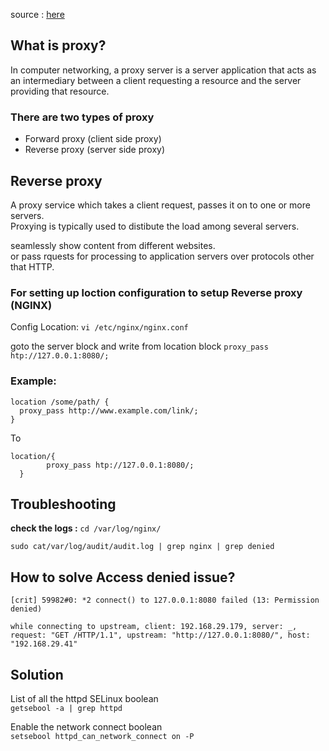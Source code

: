source : [here](https://youtu.be/hgLFNSelxAs?si=0j5G6Z0FKZ6X05Gi)

## What is proxy?

In computer networking, a proxy server is a server application that acts as an intermediary between a client requesting a resource and the server providing that resource.  

### There are two types of proxy

- Forward proxy (client side proxy)
- Reverse proxy (server side proxy)

## Reverse proxy 

A proxy service which takes a client request, passes it on to one or more servers.  
Proxying is typically used to distibute the load among several servers.  

seamlessly show content from different websites.  
or pass rquests for processing to application servers over protocols other that HTTP.  


### For setting up loction configuration to setup Reverse proxy (NGINX)


Config Location: ```vi /etc/nginx/nginx.conf```  

goto the server block and write from location block ``` proxy_pass htp://127.0.0.1:8080/; ```  

### Example:

```
location /some/path/ {
  proxy_pass http://www.example.com/link/;
}

```
To  

```
location/{
        proxy_pass htp://127.0.0.1:8080/;
  }

```

## Troubleshooting

__check the logs :__ ```cd /var/log/nginx/ ```  

```sudo cat/var/log/audit/audit.log | grep nginx | grep denied```  

## How to solve Access denied issue?  

```
[crit] 59982#0: *2 connect() to 127.0.0.1:8080 failed (13: Permission denied)

while connecting to upstream, client: 192.168.29.179, server: _, request: "GET /HTTP/1.1", upstream: "http://127.0.0.1:8080/", host: "192.168.29.41"

```

## Solution

List of all the httpd SELinux boolean  
```getsebool -a | grep httpd```  

Enable the network connect boolean  
```setsebool httpd_can_network_connect on -P```  

